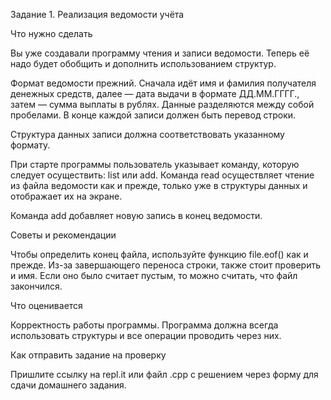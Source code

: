 Задание 1. Реализация ведомости учёта


Что нужно сделать

Вы уже создавали программу чтения и записи ведомости. Теперь её надо будет обобщить и дополнить использованием структур.

Формат ведомости прежний. Сначала идёт имя и фамилия получателя денежных средств, далее — дата выдачи в формате ДД.ММ.ГГГГ., затем — сумма выплаты в рублях. Данные разделяются между собой пробелами. В конце каждой записи должен быть перевод строки.

Структура данных записи должна соответствовать указанному формату.

При старте программы пользователь указывает команду, которую следует осуществить: list или add. Команда read осуществляет чтение из файла ведомости как и прежде, только уже в структуры данных и отображает их на экране.

Команда add добавляет новую запись в конец ведомости.



Советы и рекомендации

Чтобы определить конец файла, используйте функцию file.eof() как и прежде. Из-за завершающего переноса строки, также стоит проверить и имя. Если оно было считает пустым, то можно считать, что файл закончился.



Что оценивается

Корректность работы программы. Программа должна всегда использовать структуры и все операции проводить через них.



Как отправить задание на проверку

Пришлите ссылку на repl.it или файл .срр с решением через форму для сдачи домашнего задания.


